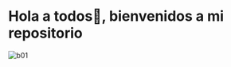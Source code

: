 # Hola a todos👋, bienvenidos a mi repositorio
![b01](https://github.com/Emilio-Olivares/Emilio-Olivares/assets/159938168/b5c54dc0-1f50-4b91-b91d-341068b91309)

<!--
**Emilio-Olivares/Emilio-Olivares** is a ✨ _special_ ✨ repository because its `README.md` (this file) appears on your GitHub profile.

Here are some ideas to get you started:

- 🔭 I’m currently working on ...
- 🌱 I’m currently learning ...
- 👯 I’m looking to collaborate on ...
- 🤔 I’m looking for help with ...
- 💬 Ask me about ...
- 📫 How to reach me: ...
- 😄 Pronouns: ...
- ⚡ Fun fact: ...
-->
